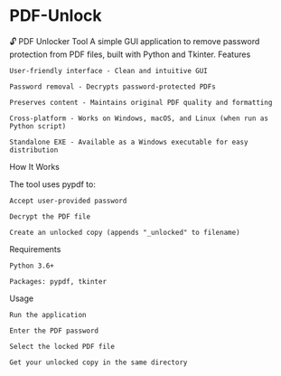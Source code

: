 # PDF-Unlock
🔓 PDF Unlocker Tool  A simple GUI application to remove password protection from PDF files, built with Python and Tkinter.
Features

    User-friendly interface - Clean and intuitive GUI

    Password removal - Decrypts password-protected PDFs

    Preserves content - Maintains original PDF quality and formatting

    Cross-platform - Works on Windows, macOS, and Linux (when run as Python script)

    Standalone EXE - Available as a Windows executable for easy distribution

How It Works

The tool uses pypdf to:

    Accept user-provided password

    Decrypt the PDF file

    Create an unlocked copy (appends "_unlocked" to filename)

Requirements

    Python 3.6+

    Packages: pypdf, tkinter

Usage

    Run the application

    Enter the PDF password

    Select the locked PDF file

    Get your unlocked copy in the same directory



